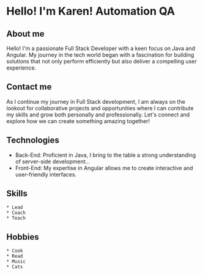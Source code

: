 # Hello! I'm Karen! Automation QA
## About me
Hello! I'm a passionate Full Stack Developer with a keen focus on Java and Angular. My journey in the tech world began with a fascination for building solutions that not only perform efficiently but also deliver a compelling user experience.
## Contact me
As I continue my journey in Full Stack development, I am always on the lookout for collaborative projects and opportunities where I can contribute my skills and grow both personally and professionally. Let's connect and explore how we can create something amazing together!


## Technologies 
- Back-End: Proficient in Java, I bring to the table a strong understanding of server-side development...
- Front-End: My expertise in Angular allows me to create interactive and user-friendly interfaces.

## Skills
    * Lead
    * Coach 
    * Teach

## Hobbies 
    * Cook
    * Read
    * Music
    * Cats 

